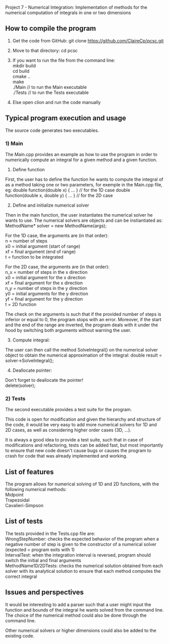 Project 7 - Numerical Integration: Implementation of methods for the numerical computation of integrals in one or two dimensions

## How to compile the program ##

1) Get the code from GitHub: git clone https://github.com/ClaireCp/pcsc.git

2) Move to that directory: cd pcsc

3) If you want to run the file from the command line: 
<br />	mkdir build
<br />	cd build
<br />	cmake ..
<br /> 	make
<br />	./Main   // to run the Main executable
<br />	./Tests  // to run the Tests executable

4) Else open clion and run the code manually


## Typical program execution and usage ##
The source code generates two executables.

### 1) Main ###
The Main.cpp provides an example as how to use the program in order to numerically compute an integral for a given method and a given function.

1) Define function

First, the user has to define the function he wants to compute the integral of as a method taking one or two parameters, for exemple in the Main.cpp file, eg:
    double function(double x) { ... } // for the 1D case
    double function(double x, double y) { ... } // for the 2D case

2) Define and initialize numerical solver

Then in the main function, the user instantiates the numerical solver he wants to use. The numerical solvers are objects and can be instiantiated as:
<br />	MethodName* solver = new MethodName(args);

For the 1D case, the arguments are (in that order):
<br />	n = number of steps
<br />	x0 = initial argument (start of range)
<br />	xf = final argument (end of range)
<br />	t = function to be integrated

For the 2D case, the arguments are (in that order):
<br />	n_x = number of steps in the x direction
<br />	x0 = initial argument for the x direction
<br />	xf = final argument for the x direction
<br />	n_y = number of steps in the y direction
<br />	y0 = initial arguments for the y direction
<br />	yf = final argument for the y direction
<br />	t = 2D function

The check on the arguments is such that if the provided number of steps is inferior or equal to 0, the program stops with an error. Moreover, if the start and the end of the range are inverted, the  program deals with it under the hood by switching both arguments without warning the user.

3) Compute integral: 

The user can then call the method SolveIntegral() on the numerical solver object to obtain the numerical approximation of the integral:
	double result = solver->SolveIntegral();

4) Deallocate pointer: 

Don't forget to deallocate the pointer!
<br />	delete(solver);

### 2) Tests ###
The second executable provides a test suite for the program.

This code is open for modification and given the hierarchy and structure of the code, it would be very easy to add more numerical solvers for 1D and 2D cases, as well as considering higher order cases (3D, ...). 

It is always a good idea to provide a test suite, such that in case of modifications and refactoring, tests can be added fast, but most importantly to ensure that new code doesn't cause bugs or causes the program to crash for code that was already implemented and working.


## List of features ##
The program allows for numerical solving of 1D and 2D functions, with the following numerical methods:
<br />	Midpoint
<br />	Trapezoidal
<br />	Cavalieri-Simpson

## List of tests ##
The tests provided in the Tests.cpp file are:
<br />	WrongStepNumber: checks the expected behavior of the program when a negative number of step is given to the constructor of a numerical solver (expected = program exits with 1)
<br />	IntervalTest: when the integration interval is reversed, program should switch the initial and final arguments
<br />	MethodName1D/2DTests: checks the numerical solution obtained from each solver with its analytical solution to ensure that each method computes the correct integral

## Issues and perspectives ##
It would be interesting to add a parser such that a user might input the function and bounds of the integral he wants solved from the command line. The choice of the numerical method could also be done through the command line.

Other numerical solvers or higher dimensions could also be added to the existing code.





